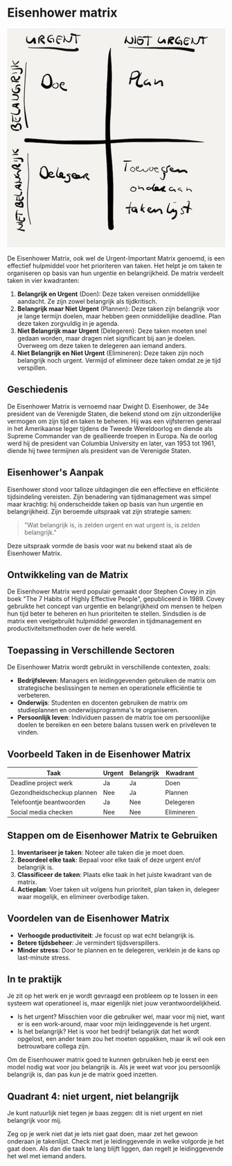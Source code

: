 # Eisenhower matrix

![eisenhouwer matrix](../../images/nl/eisenhouwer-matrix.jpg)

De Eisenhower Matrix, ook wel de Urgent-Important Matrix genoemd, is een effectief hulpmiddel voor het prioriteren van taken. Het helpt je om taken te organiseren op basis van hun urgentie en belangrijkheid. De matrix verdeelt taken in vier kwadranten:

1. **Belangrijk en Urgent** (Doen): Deze taken vereisen onmiddellijke aandacht. Ze zijn zowel belangrijk als tijdkritisch.
2. **Belangrijk maar Niet Urgent** (Plannen): Deze taken zijn belangrijk voor je lange termijn doelen, maar hebben geen onmiddellijke deadline. Plan deze taken zorgvuldig in je agenda.
3. **Niet Belangrijk maar Urgent** (Delegeren): Deze taken moeten snel gedaan worden, maar dragen niet significant bij aan je doelen. Overweeg om deze taken te delegeren aan iemand anders.
4. **Niet Belangrijk en Niet Urgent** (Elimineren): Deze taken zijn noch belangrijk noch urgent. Vermijd of elimineer deze taken omdat ze je tijd verspillen.

## Geschiedenis

De Eisenhower Matrix is vernoemd naar Dwight D. Eisenhower, de 34e president van de Verenigde Staten, die bekend stond om zijn uitzonderlijke vermogen om zijn tijd en taken te beheren. Hij was een vijfsterren generaal in het Amerikaanse leger tijdens de Tweede Wereldoorlog en diende als Supreme Commander van de geallieerde troepen in Europa. Na de oorlog werd hij de president van Columbia University en later, van 1953 tot 1961, diende hij twee termijnen als president van de Verenigde Staten.

## Eisenhower's Aanpak

Eisenhower stond voor talloze uitdagingen die een effectieve en efficiënte tijdsindeling vereisten. Zijn benadering van tijdmanagement was simpel maar krachtig: hij onderscheidde taken op basis van hun urgentie en belangrijkheid. Zijn beroemde uitspraak vat zijn strategie samen:

> "Wat belangrijk is, is zelden urgent en wat urgent is, is zelden belangrijk."

Deze uitspraak vormde de basis voor wat nu bekend staat als de Eisenhower Matrix.

## Ontwikkeling van de Matrix

De Eisenhower Matrix werd populair gemaakt door Stephen Covey in zijn boek "The 7 Habits of Highly Effective People", gepubliceerd in 1989. Covey gebruikte het concept van urgentie en belangrijkheid om mensen te helpen hun tijd beter te beheren en hun prioriteiten te stellen. Sindsdien is de matrix een veelgebruikt hulpmiddel geworden in tijdmanagement en productiviteitsmethoden over de hele wereld.

## Toepassing in Verschillende Sectoren

De Eisenhower Matrix wordt gebruikt in verschillende contexten, zoals:

- **Bedrijfsleven**: Managers en leidinggevenden gebruiken de matrix om strategische beslissingen te nemen en operationele efficiëntie te verbeteren.
- **Onderwijs**: Studenten en docenten gebruiken de matrix om studieplannen en onderwijsprogramma's te organiseren.
- **Persoonlijk leven**: Individuen passen de matrix toe om persoonlijke doelen te bereiken en een betere balans tussen werk en privéleven te vinden.

## Voorbeeld Taken in de Eisenhower Matrix

| Taak                       | Urgent | Belangrijk | Kwadrant   |
| -------------------------- | ------ | ---------- | ---------- |
| Deadline project werk      | Ja     | Ja         | Doen       |
| Gezondheidscheckup plannen | Nee    | Ja         | Plannen    |
| Telefoontje beantwoorden   | Ja     | Nee        | Delegeren  |
| Social media checken       | Nee    | Nee        | Elimineren |

## Stappen om de Eisenhower Matrix te Gebruiken

1. **Inventariseer je taken**: Noteer alle taken die je moet doen.
2. **Beoordeel elke taak**: Bepaal voor elke taak of deze urgent en/of belangrijk is.
3. **Classificeer de taken**: Plaats elke taak in het juiste kwadrant van de matrix.
4. **Actieplan**: Voer taken uit volgens hun prioriteit, plan taken in, delegeer waar mogelijk, en elimineer overbodige taken.

## Voordelen van de Eisenhower Matrix

- **Verhoogde productiviteit**: Je focust op wat echt belangrijk is.
- **Betere tijdsbeheer**: Je vermindert tijdsverspillers.
- **Minder stress**: Door te plannen en te delegeren, verklein je de kans op last-minute stress.

## In te praktijk

Je zit op het werk en je wordt gevraagd een probleem op te lossen in een systeem wat operationeel is, maar eigenlijk niet jouw verantwoordelijkheid.

- Is het urgent? Misschien voor die gebruiker wel, maar voor mij niet, want er is een work-around, maar voor mijn leidinggevende is het urgent.
- Is het belangrijk? Het is voor het bedrijf belangrijk dat het wordt opgelost, een ander team zou het moeten oppakken, maar ik wil ook een betrouwbare collega zijn.

Om de Eisenhouwer matrix goed te kunnen gebruiken heb je eerst een model nodig wat voor jou belangrijk is. Als je weet wat voor jou persoonlijk belangrijk is, dan pas kun je de matrix goed inzetten.

## Quadrant 4: niet urgent, niet belangrijk

Je kunt natuurlijk niet tegen je baas zeggen: dit is niet urgent en niet belangrijk voor mij.

Zeg op je werk niet dat je iets niet gaat doen, maar zet het gewoon onderaan je takenlijst. Check met je leidinggevende in welke volgorde je het gaat doen. Als dan die taak te lang blijft liggen, dan regelt je leidinggevende het wel met iemand anders.
